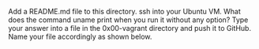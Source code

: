  Add a README.md file to this directory. ssh into your Ubuntu VM. What does the command uname print when you run it without any option? Type your answer into a file in the 0x00-vagrant directory and push it to GitHub. Name your file accordingly as shown below.
